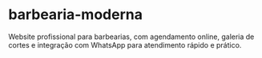 # barbearia-moderna
Website profissional para barbearias, com agendamento online, galeria de cortes e integração com WhatsApp para atendimento rápido e prático.
